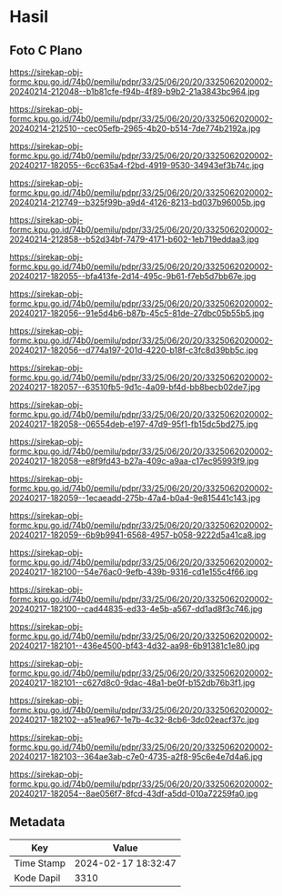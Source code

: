 # Hasil

## Foto C Plano

https://sirekap-obj-formc.kpu.go.id/74b0/pemilu/pdpr/33/25/06/20/20/3325062020002-20240214-212048--b1b81cfe-f94b-4f89-b9b2-21a3843bc964.jpg

https://sirekap-obj-formc.kpu.go.id/74b0/pemilu/pdpr/33/25/06/20/20/3325062020002-20240214-212510--cec05efb-2965-4b20-b514-7de774b2192a.jpg

https://sirekap-obj-formc.kpu.go.id/74b0/pemilu/pdpr/33/25/06/20/20/3325062020002-20240217-182055--6cc635a4-f2bd-4919-9530-34943ef3b74c.jpg

https://sirekap-obj-formc.kpu.go.id/74b0/pemilu/pdpr/33/25/06/20/20/3325062020002-20240214-212749--b325f99b-a9d4-4126-8213-bd037b96005b.jpg

https://sirekap-obj-formc.kpu.go.id/74b0/pemilu/pdpr/33/25/06/20/20/3325062020002-20240214-212858--b52d34bf-7479-4171-b602-1eb719eddaa3.jpg

https://sirekap-obj-formc.kpu.go.id/74b0/pemilu/pdpr/33/25/06/20/20/3325062020002-20240217-182055--bfa413fe-2d14-495c-9b61-f7eb5d7bb67e.jpg

https://sirekap-obj-formc.kpu.go.id/74b0/pemilu/pdpr/33/25/06/20/20/3325062020002-20240217-182056--91e5d4b6-b87b-45c5-81de-27dbc05b55b5.jpg

https://sirekap-obj-formc.kpu.go.id/74b0/pemilu/pdpr/33/25/06/20/20/3325062020002-20240217-182056--d774a197-201d-4220-b18f-c3fc8d39bb5c.jpg

https://sirekap-obj-formc.kpu.go.id/74b0/pemilu/pdpr/33/25/06/20/20/3325062020002-20240217-182057--63510fb5-9d1c-4a09-bf4d-bb8becb02de7.jpg

https://sirekap-obj-formc.kpu.go.id/74b0/pemilu/pdpr/33/25/06/20/20/3325062020002-20240217-182058--06554deb-e197-47d9-95f1-fb15dc5bd275.jpg

https://sirekap-obj-formc.kpu.go.id/74b0/pemilu/pdpr/33/25/06/20/20/3325062020002-20240217-182058--e8f9fd43-b27a-409c-a9aa-c17ec95993f9.jpg

https://sirekap-obj-formc.kpu.go.id/74b0/pemilu/pdpr/33/25/06/20/20/3325062020002-20240217-182059--1ecaeadd-275b-47a4-b0a4-9e815441c143.jpg

https://sirekap-obj-formc.kpu.go.id/74b0/pemilu/pdpr/33/25/06/20/20/3325062020002-20240217-182059--6b9b9941-6568-4957-b058-9222d5a41ca8.jpg

https://sirekap-obj-formc.kpu.go.id/74b0/pemilu/pdpr/33/25/06/20/20/3325062020002-20240217-182100--54e76ac0-9efb-439b-9316-cd1e155c4f66.jpg

https://sirekap-obj-formc.kpu.go.id/74b0/pemilu/pdpr/33/25/06/20/20/3325062020002-20240217-182100--cad44835-ed33-4e5b-a567-dd1ad8f3c746.jpg

https://sirekap-obj-formc.kpu.go.id/74b0/pemilu/pdpr/33/25/06/20/20/3325062020002-20240217-182101--436e4500-bf43-4d32-aa98-6b91381c1e80.jpg

https://sirekap-obj-formc.kpu.go.id/74b0/pemilu/pdpr/33/25/06/20/20/3325062020002-20240217-182101--c627d8c0-9dac-48a1-be0f-b152db76b3f1.jpg

https://sirekap-obj-formc.kpu.go.id/74b0/pemilu/pdpr/33/25/06/20/20/3325062020002-20240217-182102--a51ea967-1e7b-4c32-8cb6-3dc02eacf37c.jpg

https://sirekap-obj-formc.kpu.go.id/74b0/pemilu/pdpr/33/25/06/20/20/3325062020002-20240217-182103--364ae3ab-c7e0-4735-a2f8-95c6e4e7d4a6.jpg

https://sirekap-obj-formc.kpu.go.id/74b0/pemilu/pdpr/33/25/06/20/20/3325062020002-20240217-182054--8ae056f7-8fcd-43df-a5dd-010a72259fa0.jpg


## Metadata

| Key        | Value               |
| ---------- | ------------------- |
| Time Stamp | 2024-02-17 18:32:47 |
| Kode Dapil | 3310                |



